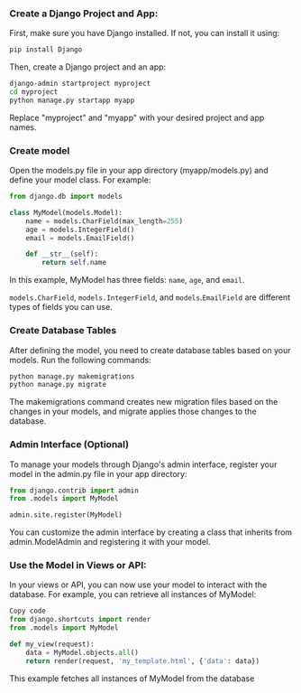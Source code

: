 ### Create a Django Project and App:

First, make sure you have Django installed. If not, you can install it using:

```bash
pip install Django
```

Then, create a Django project and an app:

```bash
django-admin startproject myproject
cd myproject
python manage.py startapp myapp
```

Replace "myproject" and "myapp" with your desired project and app names.

### Create model

Open the models.py file in your app directory (myapp/models.py) and define your model class. For example:

```python
from django.db import models

class MyModel(models.Model):
    name = models.CharField(max_length=255)
    age = models.IntegerField()
    email = models.EmailField()

    def __str__(self):
        return self.name
```

In this example, MyModel has three fields: `name`, `age`, and `email`. 

`models.CharField`, `models.IntegerField`, and `models`.`EmailField` are different types of fields you can use.


### Create Database Tables

After defining the model, you need to create database tables based on your models. Run the following commands:

```bash
python manage.py makemigrations
python manage.py migrate
```

The makemigrations command creates new migration files based on the changes in your models, and migrate applies those changes to the database.

### Admin Interface (Optional)

To manage your models through Django's admin interface, register your model in the admin.py file in your app directory:

```python
from django.contrib import admin
from .models import MyModel

admin.site.register(MyModel)
```

You can customize the admin interface by creating a class that inherits from admin.ModelAdmin and registering it with your model.

### Use the Model in Views or API:

In your views or API, you can now use your model to interact with the database. For example, you can retrieve all instances of MyModel:

```python
Copy code
from django.shortcuts import render
from .models import MyModel

def my_view(request):
    data = MyModel.objects.all()
    return render(request, 'my_template.html', {'data': data})
```

This example fetches all instances of MyModel from the database
